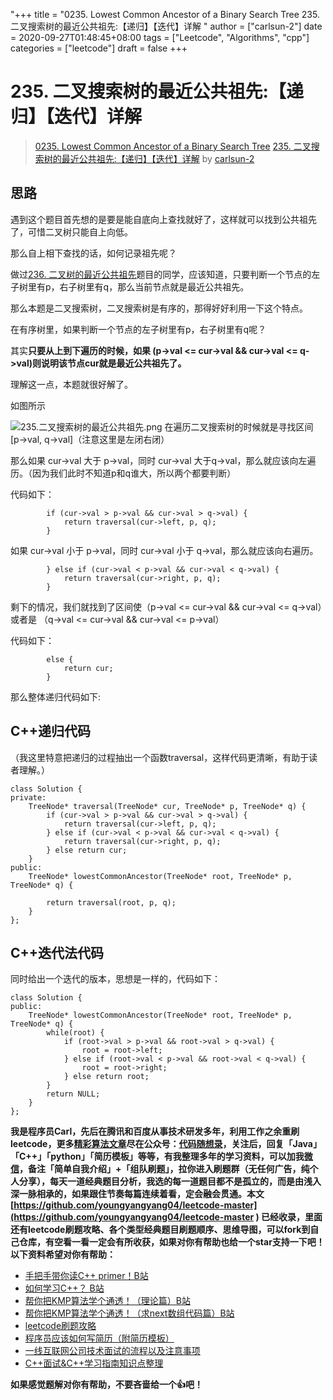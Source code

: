 "+++
title = "0235. Lowest Common Ancestor of a Binary Search Tree 235. 二叉搜索树的最近公共祖先:【递归】【迭代】详解 "
author = ["carlsun-2"]
date = 2020-09-27T01:48:45+08:00
tags = ["Leetcode", "Algorithms", "cpp"]
categories = ["leetcode"]
draft = false
+++

# 235. 二叉搜索树的最近公共祖先:【递归】【迭代】详解

> [0235. Lowest Common Ancestor of a Binary Search Tree](https://leetcode-cn.com/problems/lowest-common-ancestor-of-a-binary-search-tree/)
> [235. 二叉搜索树的最近公共祖先:【递归】【迭代】详解](https://leetcode-cn.com/problems/lowest-common-ancestor-of-a-binary-search-tree/solution/235-er-cha-sou-suo-shu-de-zui-jin-gong-gong-zu--24/) by [carlsun-2](https://leetcode-cn.com/u/carlsun-2/)

## 思路 
遇到这个题目首先想的是要是能自底向上查找就好了，这样就可以找到公共祖先了，可惜二叉树只能自上向低。

那么自上相下查找的话，如何记录祖先呢？

做过[236. 二叉树的最近公共祖先](https://leetcode-cn.com/problems/lowest-common-ancestor-of-a-binary-tree/)题目的同学，应该知道，只要判断一个节点的左子树里有p，右子树里有q，那么当前节点就是最近公共祖先。

那么本题是二叉搜索树，二叉搜索树是有序的，那得好好利用一下这个特点。

在有序树里，如果判断一个节点的左子树里有p，右子树里有q呢？

其实**只要从上到下遍历的时候，如果 (p->val <=  cur->val && cur->val <= q->val)则说明该节点cur就是最近公共祖先了。**

理解这一点，本题就很好解了。

如图所示

![235.二叉搜索树的最近公共祖先.png](https://pic.leetcode-cn.com/1601171298-QLvqHD-235.%E4%BA%8C%E5%8F%89%E6%90%9C%E7%B4%A2%E6%A0%91%E7%9A%84%E6%9C%80%E8%BF%91%E5%85%AC%E5%85%B1%E7%A5%96%E5%85%88.png)
在遍历二叉搜索树的时候就是寻找区间[p->val, q->val]（注意这里是左闭右闭）

那么如果 cur->val 大于 p->val，同时 cur->val 大于q->val，那么就应该向左遍历。（因为我们此时不知道p和q谁大，所以两个都要判断）

代码如下：

```
        if (cur->val > p->val && cur->val > q->val) {
            return traversal(cur->left, p, q);
        }
```

如果 cur->val 小于 p->val，同时 cur->val 小于 q->val，那么就应该向右遍历。

```
        } else if (cur->val < p->val && cur->val < q->val) {
            return traversal(cur->right, p, q);
        }
```

剩下的情况，我们就找到了区间使（p->val <=  cur->val && cur->val <= q->val）或者是 （q->val <=  cur->val && cur->val <= p->val）

代码如下：
```
        else {
            return cur;
        }

```

那么整体递归代码如下:

## C++递归代码

（我这里特意把递归的过程抽出一个函数traversal，这样代码更清晰，有助于读者理解。）

```
class Solution {
private:
    TreeNode* traversal(TreeNode* cur, TreeNode* p, TreeNode* q) {
        if (cur->val > p->val && cur->val > q->val) {
            return traversal(cur->left, p, q);
        } else if (cur->val < p->val && cur->val < q->val) {
            return traversal(cur->right, p, q);
        } else return cur;
    }
public:
    TreeNode* lowestCommonAncestor(TreeNode* root, TreeNode* p, TreeNode* q) {

        return traversal(root, p, q);
    }
};
```
## C++迭代法代码

同时给出一个迭代的版本，思想是一样的，代码如下：

```
class Solution {
public:
    TreeNode* lowestCommonAncestor(TreeNode* root, TreeNode* p, TreeNode* q) {
        while(root) {
            if (root->val > p->val && root->val > q->val) {
                root = root->left;
            } else if (root->val < p->val && root->val < q->val) {
                root = root->right;
            } else return root;
        }
        return NULL;
    }
};
```
**我是程序员Carl，先后在腾讯和百度从事技术研发多年，利用工作之余重刷leetcode，更多[精彩算法文章](https://mp.weixin.qq.com/mp/appmsgalbum?__biz=MzUxNjY5NTYxNA==&action=getalbum&album_id=1485825793120387074&scene=173#wechat_redirect)尽在公众号：[代码随想录](https://img-blog.csdnimg.cn/20200815195519696.png)，关注后，回复「Java」「C++」「python」「简历模板」等等，有我整理多年的学习资料，可以加我[微信](https://img-blog.csdnimg.cn/20200814140330894.png)，备注「简单自我介绍」+「组队刷题」，拉你进入刷题群（无任何广告，纯个人分享），每天一道经典题目分析，我选的每一道题目都不是孤立的，而是由浅入深一脉相承的，如果跟住节奏每篇连续着看，定会融会贯通。本文  [https://github.com/youngyangyang04/leetcode-master](https://github.com/youngyangyang04/leetcode-master ) 已经收录，里面还有leetcode刷题攻略、各个类型经典题目刷题顺序、思维导图，可以fork到自己仓库，有空看一看一定会有所收获，如果对你有帮助也给一个star支持一下吧！**
**以下资料希望对你有帮助：**

* [手把手带你读C++ primer！B站](https://www.bilibili.com/video/BV1Z5411874t)
* [如何学习C++？ B站](https://www.bilibili.com/video/BV1rK4y1e7ed)
* [帮你把KMP算法学个通透！（理论篇）B站](https://www.bilibili.com/video/BV1PD4y1o7nd/)
* [帮你把KMP算法学个通透！（求next数组代码篇）B站](https://www.bilibili.com/video/BV1M5411j7Xx/)
* [leetcode刷题攻略](https://github.com/youngyangyang04/leetcode-master)
* [程序员应该如何写简历（附简历模板）](https://mp.weixin.qq.com/s/PkBpde0PV65dJjj9zZJYtg)
* [一线互联网公司技术面试的流程以及注意事项](https://mp.weixin.qq.com/s/1VMvQ_6HbVpEn85CNilTiw)
* [C++面试&C++学习指南知识点整理](https://github.com/youngyangyang04/TechCPP)

**如果感觉题解对你有帮助，不要吝啬给一个👍吧！**
